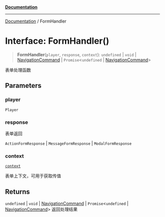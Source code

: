 [**Documentation**](../README.md)

---

[Documentation](../globals.md) / FormHandler

# Interface: FormHandler()

> **FormHandler**(`player`, `response`, `context`): `undefined` \| `void` \| [NavigationCommand](NavigationCommand.md) \| `Promise`\<`undefined` \| [NavigationCommand](NavigationCommand.md)\>

表单处理函数

## Parameters

### player

`Player`

### response

表单返回

`ActionFormResponse` | `MessageFormResponse` | `ModalFormResponse`

### context

[`context`](context.md)

表单上下文，可用于获取传值

## Returns

`undefined` \| `void` \| [NavigationCommand](NavigationCommand.md) \| `Promise`\<`undefined` \| [NavigationCommand](NavigationCommand.md)\>
返回处理结果
